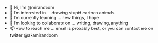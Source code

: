 - 👋 Hi, I’m @mirandoom
- 👀 I’m interested in ... drawing stupid cartoon animals
- 🌱 I’m currently learning ... new things, I hope
- 💞️ I’m looking to collaborate on ... writing, drawing, anything
- 📫 How to reach me ... email is probably best, or you can contact me on twitter @akamirandoom

<!---
mirandoom/mirandoom is a ✨ special ✨ repository because its `README.md` (this file) appears on your GitHub profile.
You can click the Preview link to take a look at your changes.
--->
